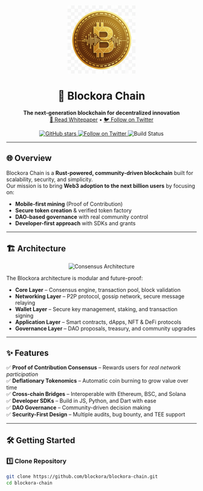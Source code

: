 <p align="center">
  <img src="images/bora_logo.png" alt="Blockora Logo" width="180"/>
</p>

<h1 align="center">🚀 Blockora Chain</h1>

<p align="center">
  <strong>The next-generation blockchain for decentralized innovation</strong><br>
  <a href="https://blockora.github.io/blockora-whitepaper/" target="_blank">📖 Read Whitepaper</a> •
  <a href="https://twitter.com/blockora_" target="_blank">🐦 Follow on Twitter</a>
</p>

<p align="center">
  <a href="https://github.com/blockora/blockora-chain/stargazers">
    <img src="https://img.shields.io/github/stars/blockora/blockora-chain?style=social" alt="GitHub stars"/>
  </a>
  <a href="https://twitter.com/intent/follow?screen_name=blockora_">
    <img src="https://img.shields.io/twitter/follow/blockora_?style=social" alt="Follow on Twitter"/>
  </a>
  <img src="https://github.com/blockora/blockora-chain/actions/workflows/main.yml/badge.svg" alt="Build Status"/>
</p>

---

## 🌐 Overview

Blockora Chain is a **Rust-powered, community-driven blockchain** built for scalability, security, and simplicity.  
Our mission is to bring **Web3 adoption to the next billion users** by focusing on:

- **Mobile-first mining** (Proof of Contribution)
- **Secure token creation** & verified token factory
- **DAO-based governance** with real community control
- **Developer-first approach** with SDKs and grants

---

## 🏗️ Architecture

<p align="center">
  <img src="images/consensus_flowchart.png" alt="Consensus Architecture" width="700"/>
</p>

The Blockora architecture is modular and future-proof:

- **Core Layer** – Consensus engine, transaction pool, block validation  
- **Networking Layer** – P2P protocol, gossip network, secure message relaying  
- **Wallet Layer** – Secure key management, staking, and transaction signing  
- **Application Layer** – Smart contracts, dApps, NFT & DeFi protocols  
- **Governance Layer** – DAO proposals, treasury, and community upgrades  

---

## ✨ Features

✅ **Proof of Contribution Consensus** – Rewards users for *real network participation*  
✅ **Deflationary Tokenomics** – Automatic coin burning to grow value over time  
✅ **Cross-chain Bridges** – Interoperable with Ethereum, BSC, and Solana  
✅ **Developer SDKs** – Build in JS, Python, and Dart with ease  
✅ **DAO Governance** – Community-driven decision making  
✅ **Security-First Design** – Multiple audits, bug bounty, and TEE support  

---

## 🛠️ Getting Started

### 1️⃣ Clone Repository
```bash
git clone https://github.com/blockora/blockora-chain.git
cd blockora-chain
